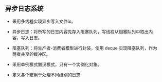 ## 异步日志系统

- 采用多线程实现异步写入文件io。

- 异步日志：将所写的日志内容先存入阻塞队列，写线程从阻塞队列中取出内容，写入日志。

- 阻塞队列：将生产者-消费者模型进行封装，使用 deque 实现阻塞队列，作为两者共享的缓冲区。

- 采用单例模式懒汉模式，只有一个实例化对象。

- 定义各个宏用于处理不同级别的日志